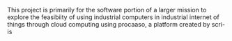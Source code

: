 This project is primarily for the software portion of a larger mission to explore the feasibiity of using industrial computers in industrial internet of things through cloud computing using procaaso, a platform created by scri-is
